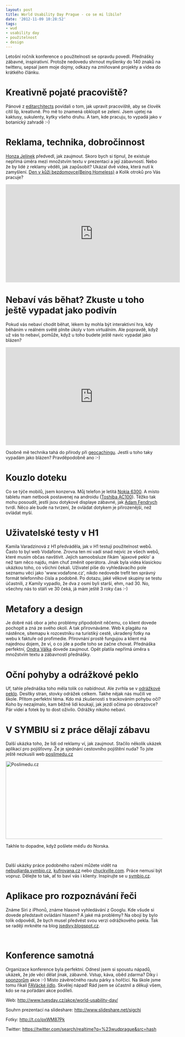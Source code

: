 ```yaml
---
layout: post
title: World Usability Day Prague - co se mi líbilo?
date: '2012-11-09 10:28:52'
tags:
- wud
- usability day
- použitelnost
- design
---
```

Letošní ročník konference o použitelnosti se opravdu povedl. Přednášky zábavné, inspirativní. Protože nedovedu shrnout myšlenky do 140 znaků na twitteru, sepsal jsem moje dojmy, odkazy na zmiňované projekty a videa do krátkého článku.

<h1>Kreativně pojaté pracoviště?</h1>
<p>Pánové z <a href="http://editarchitects.com/">editarchitects</a> povídali o tom, jak upravit pracoviště, aby se člověk cítil líp, kreativně. Pro mě to znamená obklopit se zelení. Jsem ujetej na kaktusy, sukulenty, kytky všeho druhu. A tam, kde pracuju, to vypadá jako v botanický zahradě :-)</p>
<h1>Reklama, technika, dobročinnost</h1>
<p><a href="https://twitter.com/kalimevole">Honza Jelínek</a> předvedl, jak zaujmout. Skoro bych si tipnul, že existuje nepřímá úměra mezi množstvím textu v prezentaci a její zábavností. Nebo že by lidé z reklamy věděli, jak zapůsobit? Ukázal dvě videa, která nutí k zamyšlení. <a href="http://www.youtube.com/watch?v=9KfZ2HlaeT0">Den v kůži bezdomovce(Being Homeless)</a> a Kolik otroků pro Vás pracuje? </p>
<p><iframe src="http://www.youtube.com/embed/ekfBEudw48w" frameborder="0" width="560" height="315"></iframe></p>
<h1>Nebaví vás běhat? Zkuste u toho ještě vypadat jako podivín</h1>
<p>Pokud vás nebaví chodit běhat, lékem by mohla být interaktivní hra, kdy běháním v reálném světě plníte úkoly v tom virtuálním. Ale popravdě, když už vás to nebaví, pomůže, když u toho budete ještě navíc vypadat jako blázen? </p>
<p><iframe src="http://www.youtube.com/embed/l1dSkAJ0eMM" frameborder="0" width="560" height="315"></iframe></p>
<p>Osobně mě technika tahá do přírody při <a href="https://www.geocaching.com/">geocachingu</a>. Jestli u toho taky vypadám jako blázen? Pravděpodobně ano :-)</p>
<h1>Kouzlo doteku</h1>
<p>Co se týče mobilů, jsem konzerva. Můj telefon je letitá <a href="http://www.tomas-dvorak.cz/Adam%20Fendrych">Nokia 6300</a>. A místo tabletu mam netbook postavenej na androidu (<a href="http://pctuning.tyden.cz/hardware/notebooky-pda/20890-toshiba-ac100-androidovy-netbook-za-fantastickou-cenu">Toshiba AC100</a>). Těžko tak mohu posoudit, jestli jsou dotykové displaye zábavné, jak <a href="https://twitter.com/adlo">Adam Fendrych</a> tvrdí. Něco ale bude na tvrzení, že ovládat dotykem je přirozenější, než ovládat myší.</p>
<h1>Uživatelské testy v H1</h1>
<p>Kamila Varadzinová z H1 předváděla, jak v H1 testují použitelnost webů. Často to byl web Vodafone. Zrovna ten mi vadí snad nejvíc ze všech webů, které musím občas navštívit. Jejich samoobsluze říkám 'ajaxové peklo' a než tam něco najdu, mám chuť změnit operátora. Jinak byla videa klasickou ukázkou toho, co všichni čekali. Uživatel píše do vyhledávacího pole seznamu věci jako 'www.vodafone.cz', nikdo nedovede trefit ten správný formát telefonního čísla a podobně. Po dotazu, jaké věkové skupiny se testu účastnili, z Kamily vypadlo, že dva z osmi byli starší, ehm, nad 30. No, všechny nás to stáří ve 30 čeká, já mám ještě 3 roky čas :-)</p>
<h1>Metafory a design</h1>
<p>Je dobré náš obor a jeho problémy připodobnit něčemu, co klient dovede pochopit a zná ze svého okolí. A tak přirovnáváme. Web k plagátu na nástěnce, sitemapu k rozcestníku na turistiký cestě, ukradený fotky na webu k faktuře od profimedie. Přirovnání prostě fungujou a klient má najednou dojem, že ví, o co jde a podle toho se začne chovat. Přednáška perfektní, <a href="https://twitter.com/ondrejvalka">Ondra Válka</a> dovede zaujmout. Opět platila nepřímá úměra s množstvím textu a zábavností přednášky. </p>
<h1>Oční pohyby a odrážkové peklo</h1>
<p>Uf, tahle přednáška toho měla tolik co nabídnout. Ale zvrhla se v <a href="https://twitter.com/OndrejMirtes/status/266499101800148992">odrážkové peklo</a>. Desítky stran, stovky odrážek celkem. Takhe nějak nás mučili ve škole. Přitom perfektní téma. Kdo má zkušenosti s trackováním pohybu očí? Koho by nezajímalo, kam běžně lidi koukají, jak jezdí očima po obrazovce? Pár videí a fotek by to dost oživilo. Odrážky nikoho nebaví. </p>
<h1>V SYMBIU si z práce dělají zábavu</h1>
<p>Další ukázka toho, že lidi od reklamy ví, jak zaujmout. Stačilo několik ukázek aplikací pro pojišťovny. Že je sjednání cestovního pojištění nuda? To jste ještě nezkusili web <a href="http://www.poslimedu.cz/">poslimedu.cz</a></p>
<p><img src="http://www.tomas-dvorak.cz/images/157t.png" alt="Poslimedu.cz" width="546" height="250" /></p>
<p>Takhle to dopadne, když pošlete méďu do Norska.</p>
<p> </p>
<p>Další ukázky práce podobného ražení můžete vidět na <a href="http://nebudjarda.symbio.cz/">nebudjarda.symbio.cz</a>, <a href="http://www.kufrovana.cz/">kufrovana.cz</a> nebo <a href="http://www.chuckville.com/">chuckville.com</a>. Práce nemusí být vopruz. Dělejte to tak, ať to baví vás i klienty. Inspirujte se u <a href="http://www.symbio.cz/">symbio.cz</a>.</p>
<h1>Aplikace pro rozpoznávání řeči</h1>
<p>Známe Siri z iPhonů, známe hlasové vyhledávání z Googlu. Kde všude si dovede představit ovládání hlasem? A jaké má problémy? Na obojí by bylo tolik odpovědí, že bych musel předvést svou verzi odrážkového pekla. Tak se raději mrkněte na blog <a href="http://jsedivy.blogspot.cz/">jsedivy.blogspot.cz</a>.</p>
<p> </p>
<h1>Konference samotná</h1>
<p>Organizace konference byla perfektní. Odnesl jsem si spoustu nápadů, ukázek, že jde věci dělat jinak, zábavně. Vstup, káva, oběd zdarma? Díky i <a href="http://www.tuesday.cz/akce/world-usability-day/partneri/">sponzorům</a> akce :-) Místo závěrečného rautu párky s hořčicí. Na škole jsme tomu říkali <a href="https://www.google.cz/search?q=fav%C3%A1ck%C3%A9+j%C3%ADdlo">FAVácké jídlo</a>. Skvělej nápad! Rád jsem se účastnil a děkuji všem, kdo se na pořádání akce podíleli. </p>
<p>Web: <a href="http://www.tuesday.cz/akce/world-usability-day/">http://www.tuesday.cz/akce/world-usability-day/</a></p>
<p>Souhrn prezentací na slideshare: <a href="http://www.slideshare.net/sigchi">http://www.slideshare.net/sigchi</a></p>
<p>Fotky: <a href="http://t.co/pxWM87Pk">http://t.co/pxWM87Pk</a></p>
<p>Twitter: <a href="https://twitter.com/search/realtime?q=%23wudprague&src=hash">https://twitter.com/search/realtime?q=%23wudprague&src=hash</a></p>

